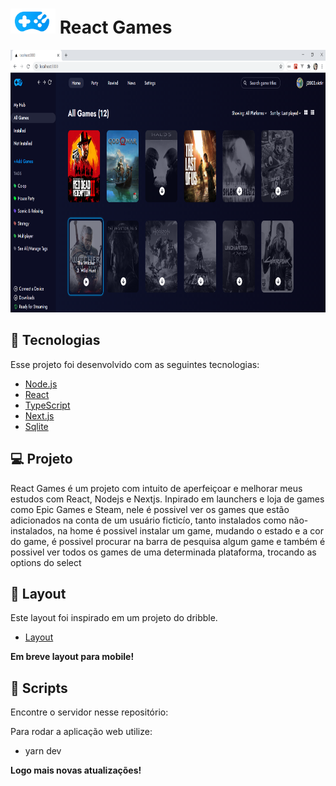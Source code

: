  <h1> 
    <img src="./.github/logo-games.png" width="72px" height="40px">
    React Games
  </h1>
  
  <img 
    src="./.github/react-games.png" 
    alt="imagem do projeto react games" 
    width="800px" 
    height="420px"
  />

## 🚀 Tecnologias

Esse projeto foi desenvolvido com as seguintes tecnologias:

- [Node.js](https://nodejs.org/en/)
- [React](https://reactjs.org)
- [TypeScript](https://www.typescriptlang.org/)
- [Next.js](https://nextjs.org/)
- [Sqlite](https://www.sqlite.org/index.html)

## 💻 Projeto

React Games é um projeto com intuito de aperfeiçoar e melhorar meus estudos com React, Nodejs e Nextjs. Inpirado em launchers e loja de games como Epic Games e Steam, nele
é possivel ver os games que estão adicionados na conta de um usuário ficticío, tanto
instalados como não-instalados, na home é possivel instalar um game, mudando o estado
e a cor do game, é possivel procurar na barra de pesquisa algum game e também é
possivel ver todos os games de uma determinada plataforma, trocando as options
do select

## 🔖 Layout
Este layout foi inspirado em um projeto do dribble.

- [Layout](https://dribbble.com/shots/10799678-Rainway-Dashboard-2-0/attachments/2459515?mode=media)

<strong>Em breve layout para mobile!</strong>
## 📁 Scripts

Encontre o servidor nesse repositório: 

Para rodar a aplicação web utilize:
- yarn dev

<strong> Logo mais novas atualizações! </strong>